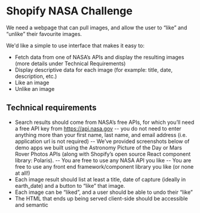 # Shopify NASA Challenge

We need a webpage that can pull images, and allow the user to “like” and “unlike” their favourite images.

We'd like a simple to use interface that makes it easy to:
- Fetch data from one of NASA’s APIs and display the resulting images (more details under Technical Requirements)
- Display descriptive data for each image (for example: title, date, description, etc.)
- Like an image
- Unlike an image

## Technical requirements

- Search results should come from NASA’s free APIs, for which you’ll need a free API key from https://api.nasa.gov
-- you do not need to enter anything more than your first name, last name, and email address (i.e. application url is not required)
-- We’ve provided screenshots below of demo apps we built using the Astronomy Picture of the Day or Mars Rover Photos APIs (along with Shopify’s open source React component library: Polaris). 
-- You are free to use any NASA API you like
-- You are free to use any front end framework/component library you like (or none at all!)
- Each image result should list at least a title, date of capture (ideally in earth_date) and a button to “like” that image.
- Each image can be “liked”, and a user should be able to undo their “like”
- The HTML that ends up being served client-side should be accessible and semantic